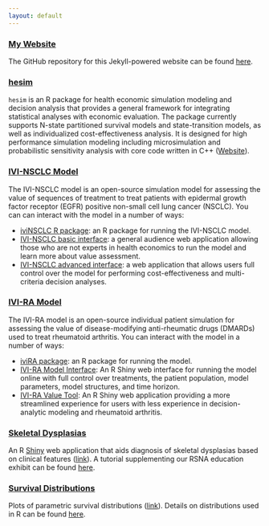 ```yaml
---
layout: default
---
```


### [My Website](https://github.com/dincerti/dincerti.github.io)
The GitHub repository for this Jekyll-powered website can be found [here](https://github.com/dincerti/dincerti.github.io). 

### [hesim](https://innovationvalueinitiative.github.io/hesim/)
`hesim` is an R package for health economic simulation modeling and decision analysis that provides a general framework for integrating statistical analyses with economic evaluation. The package currently supports N-state partitioned survival models and state-transition models, as well as individualized cost-effectiveness analysis. It is designed for high performance simulation modeling including microsimulation and probabilistic sensitivity analysis with core code written in C++ ([Website](https://innovationvalueinitiative.github.io/hesim/)).

### [IVI-NSCLC Model](https://innovationvalueinitiative.github.io/IVI-NSCLC)
The IVI-NSCLC model is an open-source simulation model for assessing the value of sequences of treatment to treat patients with epidermal growth factor receptor (EGFR) positive non-small cell lung cancer (NSCLC). You can can interact with the model in a number of ways:

* [iviNSCLC R package](https://innovationvalueinitiative.github.io/IVI-NSCLC/): an R package for running the IVI-NSCLC model.
* [IVI-NSCLC basic interface](https://vt-nsclc.clarityviz.com/): a general audience web application allowing those who are not experts in health economics to run the model and learn more about value assessment.
* [IVI-NSCLC advanced interface](https://et-nsclc.clarityviz.com/): a web application that allows users full control over the model for performing cost-effectiveness and multi-criteria decision analyses.

### [IVI-RA Model](https://innovationvalueinitiative.github.io/IVI-RA)
The IVI-RA model is an open-source individual patient simulation for assessing the value of disease-modifying anti-rheumatic drugs (DMARDs) used to treat rheumatoid arthritis. You can interact with the model in a number of ways:

* [iviRA package](https://innovationvalueinitiative.github.io/IVI-RA): an R package for running the model.
* [IVI-RA Model Interface](https://innovationandvalueinitiative.shinyapps.io/ivi-ra-expert/): An R Shiny web interface for running the model online with full control over treatments, the patient population, model parameters, model structures, and time horizon.
* [IVI-RA Value Tool](https://innovationandvalueinitiative.shinyapps.io/ivi-ra/): An R Shiny web application providing a more streamlined experience for users with less experience in decision-analytic modeling and rheumatoid arthritis.

### [Skeletal Dysplasias](http://104.131.159.61:3838/skeletal-dysplasias/)
An R [Shiny](http://shiny.rstudio.com/) web application that aids diagnosis of skeletal dysplasias based on clinical features ([link](http://104.131.159.61:3838/skeletal-dysplasias/)). A tutorial supplementing our RSNA education exhibit can be found [here](code/skeletal-dysplasias.html).

### [Survival Distributions](http://104.131.159.61:3838/survival-curves/)
Plots of parametric survival distributions ([link](http://104.131.159.61:3838/survival-curves/)). Details on distributions used in R can be found [here](code/survival-distributions.html).